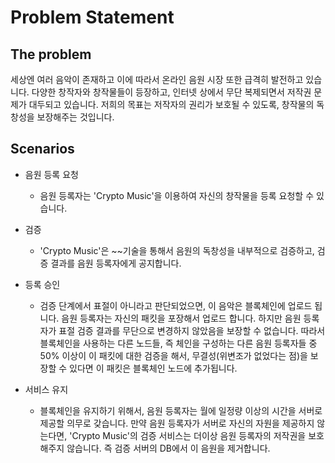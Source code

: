 # Problem Statement
## The problem
  세상엔 여러 음악이 존재하고 이에 따라서 온라인 음원 시장 또한 급격히 발전하고 있습니다.
  다양한 창작자와 창작물들이 등장하고, 인터넷 상에서 무단 복제되면서 저작권 문제가 대두되고 있습니다.
  저희의 목표는 저작자의 권리가 보호될 수 있도록, 창작물의 독창성을 보장해주는 것입니다.

## Scenarios
* 음원 등록 요청
    * 음원 등록자는 'Crypto Music'을 이용하여 자신의 창작물을 등록 요청할 수 있습니다.

* 검증
    * 'Crypto Music'은 ~~기술을 통해서 음원의 독창성을 내부적으로 검증하고, 검증 결과를 음원 등록자에게 공지합니다.

* 등록 승인
    * 검증 단계에서 표절이 아니라고 판단되었으면, 이 음악은 블록체인에 업로드 됩니다. 음원 등록자는 자신의 패킷을 포장해서 업로드 합니다. 하지만 음원 등록자가 표절 검증 결과를 무단으로 변경하지 않았음을 보장할 수 없습니다. 따라서 블록체인을 사용하는 다른 노드들, 즉 체인을 구성하는 다른 음원 등록자들 중 50% 이상이 이 패킷에 대한 검증을 해서, 무결성(위변조가 없었다는 점)을 보장할 수 있다면 이 패킷은 블록체인 노드에 추가됩니다. 

* 서비스 유지
    * 블록체인을 유지하기 위해서, 음원 등록자는 월에 일정량 이상의 시간을 서버로 제공할 의무로 갖습니다. 만약 음원 등록자가 서버로 자신의 자원을 제공하지 않는다면, 'Crypto Music'의 검증 서비스는 더이상 음원 등록자의 저작권을 보호해주지 않습니다. 즉 검증 서버의 DB에서 이 음원을 제거합니다.

